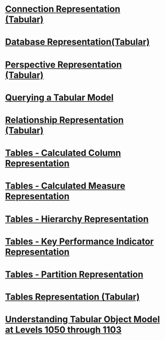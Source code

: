 # [Connection Representation (Tabular)](connection-representation-tabular.md)
# [Database Representation(Tabular)](database-representation-tabular.md)
# [Perspective Representation (Tabular)](perspective-representation-tabular.md)
# [Querying a Tabular Model](querying-a-tabular-model.md)
# [Relationship Representation (Tabular)](relationship-representation-tabular.md)
# [Tables - Calculated Column Representation](tables-calculated-column-representation.md)
# [Tables - Calculated Measure Representation](tables-calculated-measure-representation.md)
# [Tables - Hierarchy Representation](tables-hierarchy-representation.md)
# [Tables - Key Performance Indicator Representation](tables-key-performance-indicator-representation.md)
# [Tables - Partition Representation](tables-partition-representation.md)
# [Tables Representation (Tabular)](tables-representation-tabular.md)
# [Understanding Tabular Object Model at Levels 1050 through 1103](understanding-tabular-object-model-at-levels-1050-through-1103.md)
